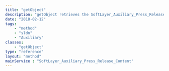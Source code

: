 ```yaml
---
title: "getObject"
description: "getObject retrieves the SoftLayer_Auxiliary_Press_Release_Content object whose ID number corresponds to the ID number of the init parameter passed to the SoftLayer_Auxiliary_Press_Release service. "
date: "2018-02-12"
tags:
    - "method"
    - "sldn"
    - "Auxiliary"
classes:
    - "getObject"
type: "reference"
layout: "method"
mainService : "SoftLayer_Auxiliary_Press_Release_Content"
---
```

